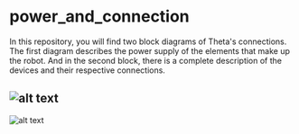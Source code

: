 # power_and_connection
In this repository, you will find two block diagrams of Theta's connections. The first diagram describes the power supply of the elements that make up the robot. And in the second block, there is a complete description of the devices and their respective connections.

![alt text](https://user-images.githubusercontent.com/73124995/266166029-c54f8de5-ca30-4c5b-a5cb-7d2c83ff3348.png)
---
![alt text](https://user-images.githubusercontent.com/73124995/258172807-3916dd50-be40-4057-a3aa-0449de7c6197.png)

